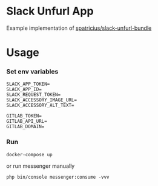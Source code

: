 # Slack Unfurl App

Example implementation of [spatricius/slack-unfurl-bundle](https://github.com/spatricius/slack-unfurl-bundle)

# Usage

### Set env variables
```env
SLACK_APP_TOKEN=
SLACK_APP_ID=
SLACK_REQUEST_TOKEN=
SLACK_ACCESSORY_IMAGE_URL=
SLACK_ACCESSORY_ALT_TEXT=

GITLAB_TOKEN=
GITLAB_API_URL=
GITLAB_DOMAIN=
```

### Run 
``` 
docker-compose up 
```

or run messenger manually
``` 
php bin/console messenger:consume -vvv 
```
